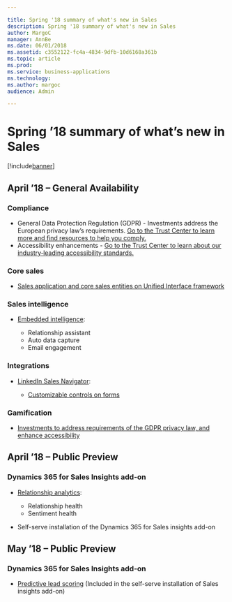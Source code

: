 ```yaml
---

title: Spring '18 summary of what's new in Sales
description: Spring '18 summary of what's new in Sales
author: MargoC
manager: AnnBe
ms.date: 06/01/2018
ms.assetid: c3552122-fc4a-4834-9dfb-10d6168a361b
ms.topic: article
ms.prod: 
ms.service: business-applications
ms.technology: 
ms.author: margoc
audience: Admin

---
```

# Spring ’18 summary of what’s new in Sales




[!include[banner](../../includes/banner.md)]

## April ’18 – General Availability

### Compliance

- General Data Protection Regulation (GDPR) - Investments address the European privacy law’s requirements. [Go to the Trust Center to learn more and find resources to help you comply.](https://www.microsoft.com/en-us/TrustCenter/Privacy/gdpr/default.aspx)
- Accessibility enhancements - [Go to the Trust Center to learn about our industry‑leading accessibility standards.](https://www.microsoft.com/en-us/trustcenter/compliance/accessibility)

### Core sales

- [Sales application and core sales entities on Unified Interface framework](built-unified-interface-framework.md)

### Sales intelligence

- [Embedded intelligence](embedded-intelligence.md):

    - Relationship assistant
    - Auto data capture
    - Email engagement

### Integrations

- [LinkedIn Sales Navigator](../linkedin-sales-navigator/overview.md):

    - [Customizable controls on forms](../linkedin-sales-navigator/linkedin-sales-navigator-snap-controls-forms.md)

### Gamification

- [Investments to address requirements of the GDPR privacy law, and enhance accessibility](../dynamics365-gamification/gamification-compliance.md)


## April ’18 – Public Preview

### Dynamics 365 for Sales Insights add-on

- [Relationship analytics](relationship-analytics.md):

    - Relationship health
    - Sentiment health

- Self-serve installation of the Dynamics 365 for Sales insights add-on

## May ’18 – Public Preview

### Dynamics 365 for Sales Insights add-on

- [Predictive lead scoring](predictive-lead-scoring.md) (Included in the self-serve installation of Sales insights add-on)
